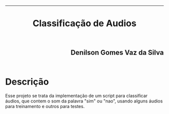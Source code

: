 ﻿***
<h1 align="center" > Classificação de Audios

<br>
<br>

<h2 align="right" >Denilson Gomes Vaz da Silva<br>
<br>

Descrição
==========

<p>Esse projeto se trata da implementação de um script para classificar áudios, que contem o som da palavra "sim" ou "nao", usando alguns áudios para treinamento e outros para testes.<p/>